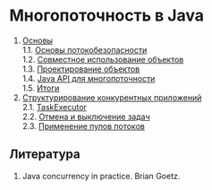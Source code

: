 # Многопоточность в Java

1. [Основы](./1_Fundamentals)  
   1.1. [Основы потокобезопасности](./1_Fundamentals/1_ThreadSafety.md)  
   1.2. [Совместное использование объектов](./1_Fundamentals/2_SharingObjects.md)  
   1.3. [Проектирование объектов](./1_Fundamentals/3_ComposingObjects.md)  
   1.4. [Java API для многопоточности](./1_Fundamentals/4_JavaMultithreadAPI.md)  
   1.5. [Итоги](./1_Fundamentals/5_Summary.md)  
2. [Структурирование конкурентных приложений](./2_StructureConcurrentService)  
   2.1. [TaskExecutor](./1_TaskExecution.md)  
   2.2. [Отмена и выключение задач](./2_CancelAndShutdown.md)  
   2.3. [Применение пулов потоков](./3_ThreadPool.md)  

## Литература
1) Java concurrency in practice. Brian Goetz.
